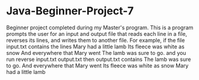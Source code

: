 # Java-Beginner-Project-7
Beginner project completed during my Master's program. 
This is a program prompts the user 
for an input and output file 
that reads each line in a file, 
reverses its lines, and writes them to another file. 
For example, if the file input.txt contains the lines 
Mary had a little lamb 
Its fleece was white as snow 
And everywhere that Mary went 
The lamb was sure to go. 
and you run 
reverse input.txt output.txt 
then output.txt contains 
The lamb was sure to go. 
And everywhere that Mary went 
Its fleece was white as snow 
Mary had a little lamb
